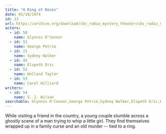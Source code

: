 ```yaml
---
title: "A Ring of Roses"
date: 01/18/1974
id: 13
url: https://archive.org/download/cbs_radio_mystery_theater/cbs_radio_mystery_theater-0001-0050.zip/cbs_radio_mystery_theater-0001-0050%2Fcbsrmt_0013_ring_a_ring_of_roses.mp3
actors:  
  - id: 50
    name: Glynnis O'Connor  
  - id: 51
    name: George Petrie  
  - id: 21
    name: Sydney Walker  
  - id: 43
    name: Elspeth Eric  
  - id: 52
    name: Holland Taylor  
  - id: 53
    name: Carol Hilliard
writers:  
  - id: 54
    name: S. J. Wilson
searchable: Glynnis O'Connor,George Petrie,Sydney Walker,Elspeth Eric,Holland Taylor,Carol Hilliard S. J. Wilson
---
```

While visiting a friend in the country, a young couple stumble across a ghostly scene of a man trying to whip a little girl. They find themselves wrapped up in a family curse and an old murder -- tied to a ring.